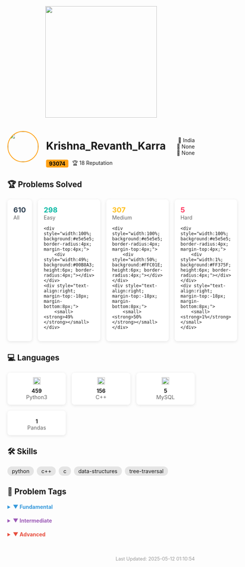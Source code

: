 <!-- start -->


<div align="center">
  <img src="https://assets.leetcode.com/static_assets/public/webpack_bundles/images/logo-dark.e99485d9b.svg" width="300"/>
</div>

<div style="display:flex; justify-content:space-between; align-items:center; margin:20px 0;">
  <div style="display:flex; align-items:center; gap:20px;">
    <img src="https://assets.leetcode.com/users/default_avatar.jpg" width="80" style="border-radius:50%; border:2px solid #ffa116"/>
    <div>
      <h1>Krishna_Revanth_Karra</h1>
      <div style="display:flex; gap:10px; align-items:center;">
        <span style="background:#ffa116; color:black; padding:2px 8px; border-radius:4px; font-weight:bold;">93074</span>
        <span>🏆 18 Reputation</span>
      </div>
    </div>
  </div>
  <div style="text-align:right;">
    <div>📍 India</div>
    <div>🏫 None</div>
    <div>💼 None</div>
  </div>
</div>

## 🏆 Problems Solved
<div style="display:grid; grid-template-columns:repeat(4, 1fr); gap:16px; margin:20px 0;">

<div style="background:white; border-radius:8px; padding:16px; box-shadow:0 2px 8px rgba(0,0,0,0.1);">
  <div style="color:#2c3e50; font-weight:bold; font-size:1.2rem;">610</div>
  <div style="color:#666;">All</div>
  
</div>

<div style="background:white; border-radius:8px; padding:16px; box-shadow:0 2px 8px rgba(0,0,0,0.1);">
  <div style="color:#00B8A3; font-weight:bold; font-size:1.2rem;">298</div>
  <div style="color:#666;">Easy</div>
  
    <div style="width:100%; background:#e5e5e5; border-radius:4px; margin-top:4px;">
        <div style="width:49%; background:#00B8A3; height:6px; border-radius:4px;"></div>
    </div>
    <div style="text-align:right; margin-top:-18px; margin-bottom:8px;">
        <small><strong>49%</strong></small>
    </div>
    
</div>

<div style="background:white; border-radius:8px; padding:16px; box-shadow:0 2px 8px rgba(0,0,0,0.1);">
  <div style="color:#FFC01E; font-weight:bold; font-size:1.2rem;">307</div>
  <div style="color:#666;">Medium</div>
  
    <div style="width:100%; background:#e5e5e5; border-radius:4px; margin-top:4px;">
        <div style="width:50%; background:#FFC01E; height:6px; border-radius:4px;"></div>
    </div>
    <div style="text-align:right; margin-top:-18px; margin-bottom:8px;">
        <small><strong>50%</strong></small>
    </div>
    
</div>

<div style="background:white; border-radius:8px; padding:16px; box-shadow:0 2px 8px rgba(0,0,0,0.1);">
  <div style="color:#FF375F; font-weight:bold; font-size:1.2rem;">5</div>
  <div style="color:#666;">Hard</div>
  
    <div style="width:100%; background:#e5e5e5; border-radius:4px; margin-top:4px;">
        <div style="width:1%; background:#FF375F; height:6px; border-radius:4px;"></div>
    </div>
    <div style="text-align:right; margin-top:-18px; margin-bottom:8px;">
        <small><strong>1%</strong></small>
    </div>
    
</div>
</div>

## 💻 Languages
<div style="display:grid; grid-template-columns:repeat(auto-fill, minmax(120px, 1fr)); gap:16px; margin:20px 0;">

<div style="background:white; border-radius:8px; padding:12px; box-shadow:0 2px 8px rgba(0,0,0,0.1); text-align:center;">
  <img src='https://cdn.jsdelivr.net/gh/devicons/devicon/icons/python/python-original.svg' width='20'/>
  <div style="font-weight:bold; margin-top:8px;">459</div>
  <div style="color:#666; font-size:0.9rem;">Python3</div>
</div>

<div style="background:white; border-radius:8px; padding:12px; box-shadow:0 2px 8px rgba(0,0,0,0.1); text-align:center;">
  <img src='https://cdn.jsdelivr.net/gh/devicons/devicon/icons/cplusplus/cplusplus-original.svg' width='20'/>
  <div style="font-weight:bold; margin-top:8px;">156</div>
  <div style="color:#666; font-size:0.9rem;">C++</div>
</div>

<div style="background:white; border-radius:8px; padding:12px; box-shadow:0 2px 8px rgba(0,0,0,0.1); text-align:center;">
  <img src='https://cdn.jsdelivr.net/gh/devicons/devicon/icons/mysql/mysql-original-wordmark.svg' width='20'/>
  <div style="font-weight:bold; margin-top:8px;">5</div>
  <div style="color:#666; font-size:0.9rem;">MySQL</div>
</div>

<div style="background:white; border-radius:8px; padding:12px; box-shadow:0 2px 8px rgba(0,0,0,0.1); text-align:center;">
  
  <div style="font-weight:bold; margin-top:8px;">1</div>
  <div style="color:#666; font-size:0.9rem;">Pandas</div>
</div>
</div>

## 🛠 Skills
<div style="display:flex; flex-wrap:wrap; gap:8px; margin:20px 0;">
<span style="background:#e5e5e5; padding:4px 12px; border-radius:12px; font-size:0.9rem;">python</span><span style="background:#e5e5e5; padding:4px 12px; border-radius:12px; font-size:0.9rem;">c++</span><span style="background:#e5e5e5; padding:4px 12px; border-radius:12px; font-size:0.9rem;">c</span><span style="background:#e5e5e5; padding:4px 12px; border-radius:12px; font-size:0.9rem;">data-structures</span><span style="background:#e5e5e5; padding:4px 12px; border-radius:12px; font-size:0.9rem;">tree-traversal</span></div>

## 📌 Problem Tags
<div style="margin:20px 0;">

<details>
<summary style="font-weight:bold; color:#3498db; cursor:pointer; margin:10px 0;">▼ Fundamental</summary>
<div style="display:flex; flex-wrap:wrap; gap:8px; margin:10px 0;">
<span style="background:#3498db; color:white; padding:4px 12px; border-radius:12px; font-size:0.9rem;">Array <span style="background:white; color:#3498db; border-radius:50%; padding:0 6px; margin-left:4px;">331</span></span><span style="background:#3498db; color:white; padding:4px 12px; border-radius:12px; font-size:0.9rem;">String <span style="background:white; color:#3498db; border-radius:50%; padding:0 6px; margin-left:4px;">158</span></span><span style="background:#3498db; color:white; padding:4px 12px; border-radius:12px; font-size:0.9rem;">Sorting <span style="background:white; color:#3498db; border-radius:50%; padding:0 6px; margin-left:4px;">93</span></span><span style="background:#3498db; color:white; padding:4px 12px; border-radius:12px; font-size:0.9rem;">Simulation <span style="background:white; color:#3498db; border-radius:50%; padding:0 6px; margin-left:4px;">72</span></span><span style="background:#3498db; color:white; padding:4px 12px; border-radius:12px; font-size:0.9rem;">Two Pointers <span style="background:white; color:#3498db; border-radius:50%; padding:0 6px; margin-left:4px;">54</span></span><span style="background:#3498db; color:white; padding:4px 12px; border-radius:12px; font-size:0.9rem;">Matrix <span style="background:white; color:#3498db; border-radius:50%; padding:0 6px; margin-left:4px;">49</span></span><span style="background:#3498db; color:white; padding:4px 12px; border-radius:12px; font-size:0.9rem;">Stack <span style="background:white; color:#3498db; border-radius:50%; padding:0 6px; margin-left:4px;">22</span></span><span style="background:#3498db; color:white; padding:4px 12px; border-radius:12px; font-size:0.9rem;">Linked List <span style="background:white; color:#3498db; border-radius:50%; padding:0 6px; margin-left:4px;">20</span></span><span style="background:#3498db; color:white; padding:4px 12px; border-radius:12px; font-size:0.9rem;">Enumeration <span style="background:white; color:#3498db; border-radius:50%; padding:0 6px; margin-left:4px;">14</span></span><span style="background:#3498db; color:white; padding:4px 12px; border-radius:12px; font-size:0.9rem;">Queue <span style="background:white; color:#3498db; border-radius:50%; padding:0 6px; margin-left:4px;">6</span></span></div></details>

<details>
<summary style="font-weight:bold; color:#9b59b6; cursor:pointer; margin:10px 0;">▼ Intermediate</summary>
<div style="display:flex; flex-wrap:wrap; gap:8px; margin:10px 0;">
<span style="background:#9b59b6; color:white; padding:4px 12px; border-radius:12px; font-size:0.9rem;">Hash Table <span style="background:white; color:#9b59b6; border-radius:50%; padding:0 6px; margin-left:4px;">142</span></span><span style="background:#9b59b6; color:white; padding:4px 12px; border-radius:12px; font-size:0.9rem;">Math <span style="background:white; color:#9b59b6; border-radius:50%; padding:0 6px; margin-left:4px;">108</span></span><span style="background:#9b59b6; color:white; padding:4px 12px; border-radius:12px; font-size:0.9rem;">Depth-First Search <span style="background:white; color:#9b59b6; border-radius:50%; padding:0 6px; margin-left:4px;">79</span></span><span style="background:#9b59b6; color:white; padding:4px 12px; border-radius:12px; font-size:0.9rem;">Tree <span style="background:white; color:#9b59b6; border-radius:50%; padding:0 6px; margin-left:4px;">67</span></span><span style="background:#9b59b6; color:white; padding:4px 12px; border-radius:12px; font-size:0.9rem;">Binary Tree <span style="background:white; color:#9b59b6; border-radius:50%; padding:0 6px; margin-left:4px;">63</span></span><span style="background:#9b59b6; color:white; padding:4px 12px; border-radius:12px; font-size:0.9rem;">Breadth-First Search <span style="background:white; color:#9b59b6; border-radius:50%; padding:0 6px; margin-left:4px;">56</span></span><span style="background:#9b59b6; color:white; padding:4px 12px; border-radius:12px; font-size:0.9rem;">Bit Manipulation <span style="background:white; color:#9b59b6; border-radius:50%; padding:0 6px; margin-left:4px;">42</span></span><span style="background:#9b59b6; color:white; padding:4px 12px; border-radius:12px; font-size:0.9rem;">Greedy <span style="background:white; color:#9b59b6; border-radius:50%; padding:0 6px; margin-left:4px;">35</span></span><span style="background:#9b59b6; color:white; padding:4px 12px; border-radius:12px; font-size:0.9rem;">Design <span style="background:white; color:#9b59b6; border-radius:50%; padding:0 6px; margin-left:4px;">28</span></span><span style="background:#9b59b6; color:white; padding:4px 12px; border-radius:12px; font-size:0.9rem;">Binary Search <span style="background:white; color:#9b59b6; border-radius:50%; padding:0 6px; margin-left:4px;">25</span></span><span style="background:#9b59b6; color:white; padding:4px 12px; border-radius:12px; font-size:0.9rem;">Graph <span style="background:white; color:#9b59b6; border-radius:50%; padding:0 6px; margin-left:4px;">17</span></span><span style="background:#9b59b6; color:white; padding:4px 12px; border-radius:12px; font-size:0.9rem;">Sliding Window <span style="background:white; color:#9b59b6; border-radius:50%; padding:0 6px; margin-left:4px;">10</span></span><span style="background:#9b59b6; color:white; padding:4px 12px; border-radius:12px; font-size:0.9rem;">Recursion <span style="background:white; color:#9b59b6; border-radius:50%; padding:0 6px; margin-left:4px;">9</span></span><span style="background:#9b59b6; color:white; padding:4px 12px; border-radius:12px; font-size:0.9rem;">Ordered Set <span style="background:white; color:#9b59b6; border-radius:50%; padding:0 6px; margin-left:4px;">6</span></span><span style="background:#9b59b6; color:white; padding:4px 12px; border-radius:12px; font-size:0.9rem;">Database <span style="background:white; color:#9b59b6; border-radius:50%; padding:0 6px; margin-left:4px;">5</span></span></div></details>

<details>
<summary style="font-weight:bold; color:#e74c3c; cursor:pointer; margin:10px 0;">▼ Advanced</summary>
<div style="display:flex; flex-wrap:wrap; gap:8px; margin:10px 0;">
<span style="background:#e74c3c; color:white; padding:4px 12px; border-radius:12px; font-size:0.9rem;">Dynamic Programming <span style="background:white; color:#e74c3c; border-radius:50%; padding:0 6px; margin-left:4px;">17</span></span><span style="background:#e74c3c; color:white; padding:4px 12px; border-radius:12px; font-size:0.9rem;">Backtracking <span style="background:white; color:#e74c3c; border-radius:50%; padding:0 6px; margin-left:4px;">16</span></span><span style="background:#e74c3c; color:white; padding:4px 12px; border-radius:12px; font-size:0.9rem;">Union Find <span style="background:white; color:#e74c3c; border-radius:50%; padding:0 6px; margin-left:4px;">16</span></span><span style="background:#e74c3c; color:white; padding:4px 12px; border-radius:12px; font-size:0.9rem;">Divide and Conquer <span style="background:white; color:#e74c3c; border-radius:50%; padding:0 6px; margin-left:4px;">8</span></span><span style="background:#e74c3c; color:white; padding:4px 12px; border-radius:12px; font-size:0.9rem;">Trie <span style="background:white; color:#e74c3c; border-radius:50%; padding:0 6px; margin-left:4px;">5</span></span><span style="background:#e74c3c; color:white; padding:4px 12px; border-radius:12px; font-size:0.9rem;">Quickselect <span style="background:white; color:#e74c3c; border-radius:50%; padding:0 6px; margin-left:4px;">4</span></span><span style="background:#e74c3c; color:white; padding:4px 12px; border-radius:12px; font-size:0.9rem;">Data Stream <span style="background:white; color:#e74c3c; border-radius:50%; padding:0 6px; margin-left:4px;">3</span></span><span style="background:#e74c3c; color:white; padding:4px 12px; border-radius:12px; font-size:0.9rem;">Segment Tree <span style="background:white; color:#e74c3c; border-radius:50%; padding:0 6px; margin-left:4px;">2</span></span><span style="background:#e74c3c; color:white; padding:4px 12px; border-radius:12px; font-size:0.9rem;">Monotonic Stack <span style="background:white; color:#e74c3c; border-radius:50%; padding:0 6px; margin-left:4px;">2</span></span><span style="background:#e74c3c; color:white; padding:4px 12px; border-radius:12px; font-size:0.9rem;">Game Theory <span style="background:white; color:#e74c3c; border-radius:50%; padding:0 6px; margin-left:4px;">1</span></span><span style="background:#e74c3c; color:white; padding:4px 12px; border-radius:12px; font-size:0.9rem;">Rolling Hash <span style="background:white; color:#e74c3c; border-radius:50%; padding:0 6px; margin-left:4px;">1</span></span><span style="background:#e74c3c; color:white; padding:4px 12px; border-radius:12px; font-size:0.9rem;">Binary Indexed Tree <span style="background:white; color:#e74c3c; border-radius:50%; padding:0 6px; margin-left:4px;">1</span></span><span style="background:#e74c3c; color:white; padding:4px 12px; border-radius:12px; font-size:0.9rem;">Topological Sort <span style="background:white; color:#e74c3c; border-radius:50%; padding:0 6px; margin-left:4px;">1</span></span></div></details>
</div>

<div style="text-align:right; color:#999; font-size:0.8rem; margin-top:40px;">
  Last Updated: 2025-05-12 01:10:54
</div>

<!-- end -->